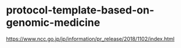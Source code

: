 # protocol-template-based-on-genomic-medicine

https://www.ncc.go.jp/jp/information/pr_release/2018/1102/index.html
